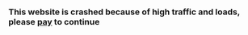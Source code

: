 ### This website is crashed because of high traffic and loads, please [pay](http://aws.amazon.com) to continue 
